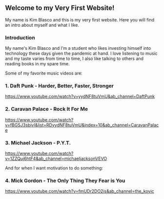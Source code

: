 ## Welcome to my Very First Website!

My name is Kim Blasco and this is my very first website. Here you will find an intro about myself and what I like.

### Introduction

My name's Kim Blasco and I'm a student who likes investing himself into technology these days given the pandemic at hand.
I love listening to music and my taste varies from time to time, I also like talking to others and reading books in my spare time.






Some of my favorite music videos are:
### 1. Daft Punk - Harder, Better, Faster, Stronger

https://www.youtube.com/watch?v=yydNF8tuVmU&ab_channel=DaftPunk


### 2. Caravan Palace - Rock It For Me

https://www.youtube.com/watch?v=fBGSJ3sbivI&list=RDyydNF8tuVmU&index=10&ab_channel=CaravanPalace


### 3. Michael Jackson - P.Y.T.

https://www.youtube.com/watch?v=1ZZQuj6htF4&ab_channel=michaeljacksonVEVO

  
  And for when I want motivation to do something:

### 4. Mick Gordon - The Only Thing They Fear is You

https://www.youtube.com/watch?v=fmUDr2DO2is&ab_channel=the_kovic

